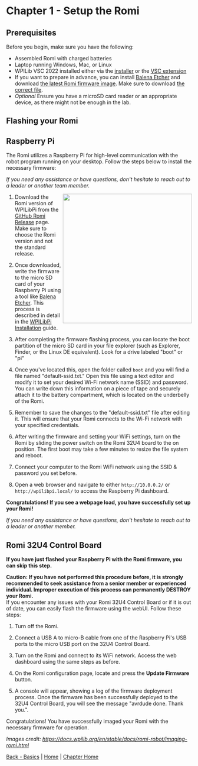 # Chapter 1 - Setup the Romi

## Prerequisites

Before you begin, make sure you have the following:

- Assembled Romi with charged batteries
- Laptop running Windows, Mac, or Linux
- WPILib VSC 2022 installed either via the [installer](https://docs.wpilib.org/en/stable/docs/zero-to-robot/step-2/wpilib-setup.html) or the [VSC extension](https://marketplace.visualstudio.com/items?itemName=wpilibsuite.vscode-wpilib)
- If you want to prepare in advance, you can install [Balena Etcher](https://www.balena.io/etcher/) and download [the latest Romi firmware image](https://github.com/wpilibsuite/WPILibPi/releases). Make sure to download [the correct file](https://docs.wpilib.org/en/stable/_images/romi-download.webp).
- *Optional* Ensure you have a microSD card reader or an appropriate device, as there might not be enough in the lab.

## Flashing your Romi

## Raspberry Pi

The Romi utilizes a Raspberry Pi for high-level communication with the robot program running on your desktop. Follow the steps below to install the necessary firmware:

*If you need any assistance or have questions, don't hesitate to reach out to a leader or another team member.*

<img align="right" src="hhttps://raw.githubusercontent.com/camden-git/romi-docs/main/assets/romi-download.webp" width="350">

1. Download the Romi version of WPILibPi from the [GitHub Romi Release](https://github.com/wpilibsuite/WPILibPi/releases) page. Make sure to choose the Romi version and not the standard release.  

2. Once downloaded, write the firmware to the micro SD card of your Raspberry Pi using a tool like [Balena Etcher](https://www.balena.io/etcher/). This process is described in detail in the [WPILibPi Installation](https://docs.wpilib.org/en/stable/docs/software/vision-processing/wpilibpi/installing-the-image-to-your-microsd-card.html) guide.

3. After completing the firmware flashing process, you can locate the boot partition of the micro SD card in your file explorer (such as Explorer, Finder, or the Linux DE equivalent). Look for a drive labeled "boot" or "pi"

4. Once you've located this, open the folder called `boot` and you will find a file named "default-ssid.txt." Open this file using a text editor and modify it to set your desired Wi-Fi network name (SSID) and password. You can write down this information on a piece of tape and securely attach it to the battery compartment, which is located on the underbelly of the Romi.

5. Remember to save the changes to the "default-ssid.txt" file after editing it. This will ensure that your Romi connects to the Wi-Fi network with your specified credentials.

6. After writing the firmware and setting your WiFi settings, turn on the Romi by sliding the power switch on the Romi 32U4 board to the on position. The first boot may take a few minutes to resize the file system and reboot.

7. Connect your computer to the Romi WiFi network using the SSID & password you set before.

8. Open a web browser and navigate to either `http://10.0.0.2/` or `http://wpilibpi.local/` to access the Raspberry Pi dashboard.

**Congratulations! If you see a webpage load, you have successfully set up your Romi!**

*If you need any assistance or have questions, don't hesitate to reach out to a leader or another member.*

## Romi 32U4 Control Board

**If you have just flashed your Raspberry Pi with the Romi firmware, you can skip this step.**  

**Caution: If you have not performed this procedure before, it is strongly recommended to seek assistance from a senior member or experienced individual. Improper execution of this process can permanently DESTROY your Romi.**  
If you encounter any issues with your Romi 32U4 Control Board or if it is out of date, you can easily flash the firmware using the webUI. Follow these steps:

1. Turn off the Romi.

2. Connect a USB A to micro-B cable from one of the Raspberry Pi's USB ports to the micro USB port on the 32U4 Control Board.

3. Turn on the Romi and connect to its WiFi network. Access the web dashboard using the same steps as before.

4. On the Romi configuration page, locate and press the **Update Firmware** button.

5. A console will appear, showing a log of the firmware deployment process. Once the firmware has been successfully deployed to the 32U4 Control Board, you will see the message "avrdude done. Thank you.".

Congratulations! You have successfully imaged your Romi with the necessary firmware for operation.

*Images credit: <https://docs.wpilib.org/en/stable/docs/romi-robot/imaging-romi.html>*  

[Back - Basics](https://github.com/camden-git/romi-docs/blob/main/1-getting-started/basics.md) | [Home](https://github.com/camden-git/romi-docs/) | [Chapter Home](https://github.com/camden-git/romi-docs/blob/main/1-getting-started/intro.md)
